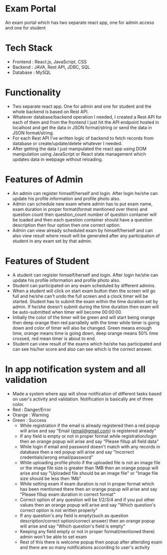 # Exam Portal
An exam portal which has two separate react app, one for admin access and one for student

<!-- # Live walkthrough video of this project : https://youtu.be/hyR9b4N1NEA  -->

# Tech Stack
- Frontend : React.js, JavaScript, CSS
- Backend : JAVA, Rest API, JDBC, SQL
- Database : MySQL

# Functionality
- Two separate react app. One for admin and one for student and the whole backend is based on Rest API. 
- Whatever database/backend operation I needed, I created a Rest API for each of them and from the frontend I just hit the API endpoint hosted in localhost and get the data in JSON format/string or send the data in JSON format/string.
- For each Rest API I've written logic of backend to fetch records from database or create/update/delete whatever I needed.
- After getting the data I just manipulated the react app using DOM manipulation using JavaScript or React state management which updates data in webpage without reloading.

# Features of Admin 
- An admin can register himself/herself and login. After login he/she can update his profile information and profile photo also.
- Admin can schedule new exam where admin has to put exam name, exam duration in proper format(format mentioned over there) and question count then question_count number of question container will be loaded and then each question container should have a question description then four option then one correct option.
- Admin can view already scheduled exam by himself/herself and can also view result where result will be generated after any participation of student in any exam set by that admin.

# Features of Student
- A student can register himself/herself and login. After login he/she can update his profile information and profile photo also.
- Student can participated on any exam scheduled by different admins.
- When a student will click on start exam button then the screen will go full and he/she can't undo the full screen and a clock timer will be started. Student has to submit the exam within the time duration set by admin. If he/she doesn't submit during the time duration then exam will be auto-submitted when timer will become 00:00:00.
- Initially the color of the timer will be green and will start being orange then deep orange then red parrallelly with the timer while timer is going down and color of timer will also be changed. Green means enough time, orange means time is going down, deep orange means 50% time crossed, red mean timer is about to end.
- Student can view result of the exams which he/she has participated and can see his/her score and also can see which is the correct answer.

# In app notification system and all validation
- Made a system where app will show notification of different tasks based on user's activity and validation. Notification is basically are of three color.
- Red : Danger/Error
- Orange : Warning
- Green : Success
  - While registration if the email is already registered then a red popup will arise and say "Email {email@gmail.com} is registered already"
  - If any field is empty or not in proper format while registration/login then an orange popup wiil arise and say "Please fillup all field data"
  - While login if email and password doesn't match with any records in database then a red popup will arise and say "Incorrect credentials/wrong email/password"
  - While uploading profile photo if the uploaded file is not an image file or the image file size is greater than 1MB then an orange popup will arise and say "Uploaded file should be an image file" or "Image file size should be less then 1Mb"
  - While setting exam if exam duration is not in proper format which has been mentioned there then an orange popup will arise and say "Please fillup exam duration in correct format"
  - Correct option of any question will be 1/2/3/4 and if you put other values then an orange popup will arise and say "Which question's correct option is not written properly"
  - If any question's any field is empty(such as question description/correct option/correct answer) then an orange popup will arise and say "Which question's field is empty"
  - Keeping any field empty or not in proper format(mentioned there) admin won't be able to set exam
  - Rest of this there is welcome popup then popup after attending exam and there are so many notifications according to user's activity

